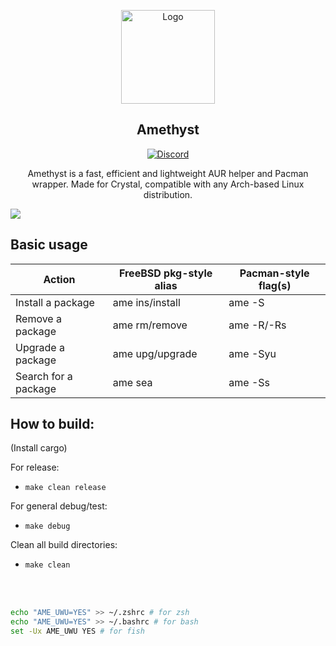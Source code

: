 <p align="center">
  <a href="https://git.getcryst.al/crystal/ame/">
    <img src="https://git.getcryst.al/crystal/branding/raw/branch/main/logos/crystal-logo-minimal.png" alt="Logo" width="150" height="150">
  </a>
</p>
<p align="center"> 
<h2 align="center"> Amethyst</h2>
</p>
<p align="center">
<a href="https://discord.gg/yp4xpZeAgW"><img alt="Discord" src="https://img.shields.io/discord/825473796227858482?color=blue&label=Discord&logo=Discord&logoColor=white"?link=https://discord.gg/yp4xpZeAgW&link=https://discord.gg/yp4xpZeAgW> </p></a>

<p align="center"> Amethyst is a fast, efficient and lightweight AUR helper and Pacman wrapper. 
Made for Crystal, compatible with any Arch-based Linux distribution.</p>

![](screenshot.png)

## Basic usage

| Action               | FreeBSD pkg-style alias | Pacman-style flag(s) |
|----------------------|-------------------------|----------------------|
| Install a package    | ame ins/install         | ame -S               |
| Remove a package     | ame rm/remove           | ame -R/-Rs           |
| Upgrade a package    | ame upg/upgrade         | ame -Syu             |
| Search for a package | ame sea                 | ame -Ss              |

## How to build:

(Install cargo)

For release:

- `make clean release`

For general debug/test:

- `make debug`

Clean all build directories:

- `make clean`

<br>
<br>

```sh
echo "AME_UWU=YES" >> ~/.zshrc # for zsh
echo "AME_UWU=YES" >> ~/.bashrc # for bash
set -Ux AME_UWU YES # for fish
```